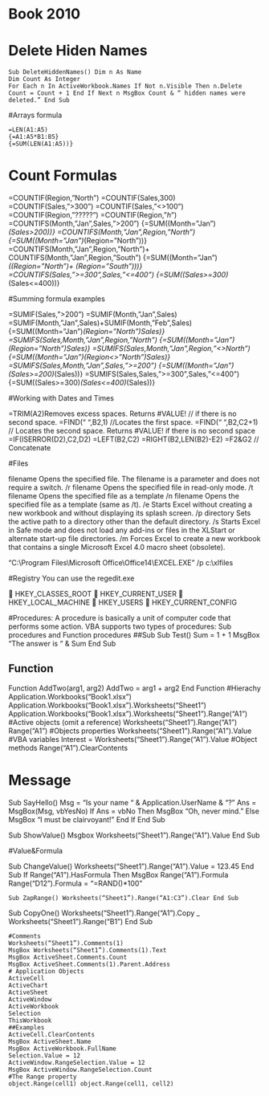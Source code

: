 # Book 2010

# Delete Hiden Names
```
Sub DeleteHiddenNames() Dim n As Name
Dim Count As Integer
For Each n In ActiveWorkbook.Names If Not n.Visible Then n.Delete
Count = Count + 1 End If Next n MsgBox Count & “ hidden names were deleted.” End Sub
```
#Arrays formula
```
=LEN(A1:A5)
{=A1:A5*B1:B5}
{=SUM(LEN(A1:A5))}
```
# Count Formulas

=COUNTIF(Region,”North”) =COUNTIF(Sales,300) =COUNTIF(Sales,”>300”) =COUNTIF(Sales,”<>100”) =COUNTIF(Region,”?????”)
=COUNTIF(Region,”*h*”) =COUNTIFS(Month,”Jan”,Sales,”>200”) {=SUM((Month=”Jan”)*(Sales>200))} =COUNTIFS(Month,”Jan”,Region,”North”) {=SUM((Month=”Jan”)*(Region=”North”))}
=COUNTIFS(Month,”Jan”,Region,”North”)+ COUNTIFS(Month,”Jan”,Region,”South”)
{=SUM((Month=”Jan”)*((Region=”North”)+ (Region=”South”)))}
=COUNTIFS(Sales,”>=300”,Sales,”<=400”) {=SUM((Sales>=300)*(Sales<=400))}

#Summing formula examples

=SUMIF(Sales,”>200”) =SUMIF(Month,”Jan”,Sales)
=SUMIF(Month,”Jan”,Sales)+SUMIF(Month,”Feb”,Sales)
{=SUM((Month=”Jan”)*(Region=”North”)*Sales)} 
=SUMIFS(Sales,Month,”Jan”,Region,”North”)
{=SUM((Month=”Jan”)*(Region=”North”)*Sales)} 
=SUMIFS(Sales,Month,”Jan”,Region,”<>North”) 
{=SUM((Month=”Jan”)*(Region<>”North”)*Sales)} =SUMIFS(Sales,Month,”Jan”,Sales,”>=200”)
{=SUM((Month=”Jan”)*(Sales>=200)*(Sales))} =SUMIFS(Sales,Sales,”>=300”,Sales,”<=400”) {=SUM((Sales>=300)*(Sales<=400)*(Sales))}

#Working with Dates and Times

=TRIM(A2)Removes excess spaces. 
 Returns #VALUE! // if there is no second space.
=FIND(“ “,B2,1) //Locates the first space.
=FIND(“ “,B2,C2+1) // Locates the second space. Returns #VALUE! if there is no second space
=IF(ISERROR(D2),C2,D2) 
=LEFT(B2,C2)
=RIGHT(B2,LEN(B2)-E2)
=F2&G2  // Concatenate

#Files

filename       Opens the specified file. The filename is a parameter and does not require a switch.
/r filename   Opens the specified file in read-only mode.
/t filename   Opens the specified file as a template
/n filename   Opens the specified file as a template (same as /t).
/e             Starts Excel without creating a new workbook and without displaying its splash screen.
/p directory   Sets the active path to a directory other than the default directory.
/s              Starts Excel in Safe mode and does not load any add-ins or files in the XLStart or alternate start-up file directories.
/m            Forces Excel to create a new workbook that contains a single Microsoft Excel 4.0 macro sheet (obsolete).

“C:\Program Files\Microsoft Office\Office14\EXCEL.EXE” /p c:\xlfiles

#Registry 
You can use the regedit.exe

 HKEY_CLASSES_ROOT  HKEY_CURRENT_USER  HKEY_LOCAL_MACHINE  HKEY_USERS  HKEY_CURRENT_CONFIG

#Procedures: A procedure is basically a unit of computer code that performs some action. VBA supports two types of procedures: Sub procedures and Function procedures
##Sub
Sub Test()
Sum = 1 + 1 MsgBox “The answer is “ & Sum 
End Sub
## Function
Function 
AddTwo(arg1, arg2) AddTwo = arg1 + arg2
End Function
#Hierachy
Application.Workbooks(“Book1.xlsx”)
Application.Workbooks(“Book1.xlsx”).Worksheets(“Sheet1”)
Application.Workbooks(“Book1.xlsx”).Worksheets(“Sheet1”).Range(“A1”)
#Active objects  (omit a reference)
Worksheets(“Sheet1”).Range(“A1”)
Range(“A1”)
#Objects properties
Worksheets(“Sheet1”).Range(“A1”).Value
#VBA variables
Interest = Worksheets(“Sheet1”).Range(“A1”).Value
#Object methods
Range(“A1”).ClearContents
# Message
Sub SayHello()
Msg = “Is your name “ & Application.UserName & “?” Ans = MsgBox(Msg, vbYesNo) If Ans = vbNo Then
MsgBox “Oh, never mind.” Else MsgBox “I must be clairvoyant!” End If End Sub

Sub ShowValue() Msgbox Worksheets(“Sheet1”).Range(“A1”).Value End Sub

#Value&Formula

Sub ChangeValue() Worksheets(“Sheet1”).Range(“A1”).Value = 123.45 End Sub
If Range(“A1”).HasFormula Then MsgBox Range(“A1”).Formula
Range(“D12”).Formula = “=RAND()*100”

```
Sub ZapRange() Worksheets(“Sheet1”).Range(“A1:C3”).Clear End Sub
```
Sub CopyOne()
Worksheets(“Sheet1”).Range(“A1”).Copy _ Worksheets(“Sheet1”).Range(“B1”)
End Sub
```
#Comments
Worksheets(“Sheet1”).Comments(1)
MsgBox Worksheets(“Sheet1”).Comments(1).Text
MsgBox ActiveSheet.Comments.Count
MsgBox ActiveSheet.Comments(1).Parent.Address
# Application Objects
ActiveCell 
ActiveChart
ActiveSheet
ActiveWindow 
ActiveWorkbook 
Selection
ThisWorkbook
##Examples
ActiveCell.ClearContents
MsgBox ActiveSheet.Name
MsgBox ActiveWorkbook.FullName
Selection.Value = 12
ActiveWindow.RangeSelection.Value = 12
MsgBox ActiveWindow.RangeSelection.Count
#The Range property
object.Range(cell1) object.Range(cell1, cell2)

